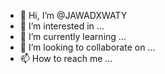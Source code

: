 - 👋 Hi, I’m @JAWADXWATY
- 👀 I’m interested in ...
- 🌱 I’m currently learning ...
- 💞️ I’m looking to collaborate on ...
- 📫 How to reach me ...

<!---
JAWADXWATY/JAWADXWATY is a ✨ special ✨ repository because its `README.md` (this file) appears on your GitHub profile.
You can click the Preview link to take a look at your changes.
--->
